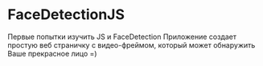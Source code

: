 # FaceDetectionJS

Первые попытки изучить JS и FaceDetection
Приложение создает простую веб страничку с видео-фреймом, который может обнаружить Ваше прекрасное лицо =)
